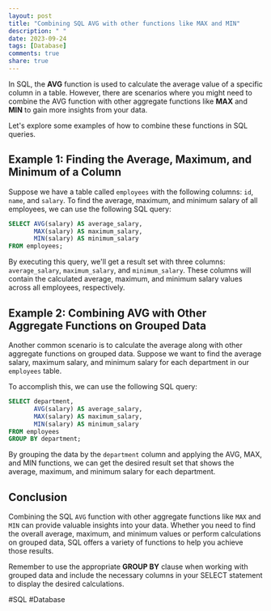 ```yaml
---
layout: post
title: "Combining SQL AVG with other functions like MAX and MIN"
description: " "
date: 2023-09-24
tags: [Database]
comments: true
share: true
---
```


In SQL, the **AVG** function is used to calculate the average value of a specific column in a table. However, there are scenarios where you might need to combine the AVG function with other aggregate functions like **MAX** and **MIN** to gain more insights from your data.

Let's explore some examples of how to combine these functions in SQL queries.

## Example 1: Finding the Average, Maximum, and Minimum of a Column

Suppose we have a table called `employees` with the following columns: `id`, `name`, and `salary`. To find the average, maximum, and minimum salary of all employees, we can use the following SQL query:

```sql
SELECT AVG(salary) AS average_salary,
       MAX(salary) AS maximum_salary,
       MIN(salary) AS minimum_salary
FROM employees;
```
By executing this query, we'll get a result set with three columns: `average_salary`, `maximum_salary`, and `minimum_salary`. These columns will contain the calculated average, maximum, and minimum salary values across all employees, respectively.

## Example 2: Combining AVG with Other Aggregate Functions on Grouped Data

Another common scenario is to calculate the average along with other aggregate functions on grouped data. Suppose we want to find the average salary, maximum salary, and minimum salary for each department in our `employees` table.

To accomplish this, we can use the following SQL query:

```sql
SELECT department,
       AVG(salary) AS average_salary,
       MAX(salary) AS maximum_salary,
       MIN(salary) AS minimum_salary
FROM employees
GROUP BY department;
```

By grouping the data by the `department` column and applying the AVG, MAX, and MIN functions, we can get the desired result set that shows the average, maximum, and minimum salary for each department.

## Conclusion

Combining the SQL `AVG` function with other aggregate functions like `MAX` and `MIN` can provide valuable insights into your data. Whether you need to find the overall average, maximum, and minimum values or perform calculations on grouped data, SQL offers a variety of functions to help you achieve those results.

Remember to use the appropriate **GROUP BY** clause when working with grouped data and include the necessary columns in your SELECT statement to display the desired calculations.

#SQL #Database